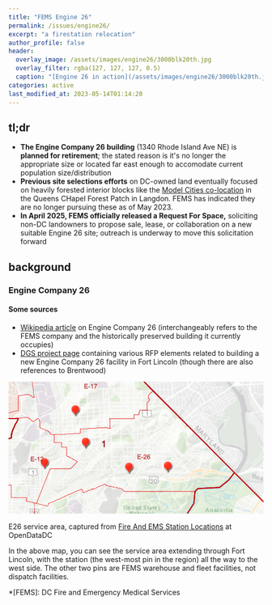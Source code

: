 ```yaml
---
title: "FEMS Engine 26"
permalink: /issues/engine26/
excerpt: "a firestation relocation"
author_profile: false
header:
  overlay_image: /assets/images/engine26/3000blk20th.jpg
  overlay_filter: rgba(127, 127, 127, 0.5)
  caption: "[Engine 26 in action](/assets/images/engine26/3000blk20th.jpg)"
categories: active
last_modified_at: 2023-05-14T01:14:20
---
```

## tl;dr
- **The Engine Company 26 building** (1340 Rhode Island Ave NE) is **planned for retirement**; the stated reason is it's no longer the appropriate size or located far east enough to accomodate current population size/distribution
- **Previous site selections efforts** on DC-owned land eventually focused on heavily forested interior blocks like the [Model Cities co-location](/issues/modelcities/) in the Queens CHapel Forest Patch in Langdon. FEMS has indicated they are no longer pursuing these as of May 2023.
- **In April 2025, FEMS officially released a Request For Space,** soliciting non-DC landowners to propose sale, lease, or collaboration on a new suitable Engine 26 site; outreach is underway to move this solicitation forward

## background

### Engine Company 26
#### Some sources
- [Wikipedia article](https://en.wikipedia.org/wiki/Engine_Company_26_(Washington,_D.C.)) on Engine Company 26 (interchangeably refers to the FEMS company and the historically preserved building it currently occupies)
- [DGS project page](https://dgs.dc.gov/event/dcam-19-ae-rfp-0024-architecturalengineering-services-fire-and-emergency-medical-services-fems) containing various RFP elements related to building a new Engine Company 26 facility in Fort Lincoln (though there are also references to Brentwood)

[![E26 service area](/assets/images/modelcities/fems-service.png)](/assets/images/modelcities/fems-service.png)
<p class="caption">E26 service area, captured from <a href="https://opendata.dc.gov/apps/DCGIS::fire-and-ems-station-locations/explore">Fire And EMS Station Locations</a> at OpenDataDC</p>

In the above map, you can see the service area extending through Fort Lincoln, with the station (the west-most pin in the region) all the way to the west side. The other two pins are FEMS warehouse and fleet facilities, not dispatch facilities.

*[FEMS]: DC Fire and Emergency Medical Services